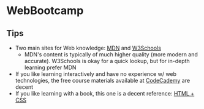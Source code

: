 # WebBootcamp

## Tips
* Two main sites for Web knowledge: [MDN](https://developer.mozilla.org/en-US/) and [W3Schools](https://www.w3schools.com/)
  * MDN's content is typically of much higher quality (more modern and accurate). W3Schools is okay for a quick lookup, but for in-depth learning prefer MDN
* If you like learning interactively and have no experience w/ web technologies, the free course materials available at [CodeCademy](https://www.codecademy.com) are decent
* If you like learning with a book, this one is a decent reference: [HTML + CSS](https://www.amazon.com/HTML-CSS-Design-Build-Websites/dp/1118008189/ref=sr_1_4?crid=1XQRJJCXNBMJ9&keywords=html+css&qid=1572580806&sprefix=html+c%2Caps%2C237&sr=8-4)

